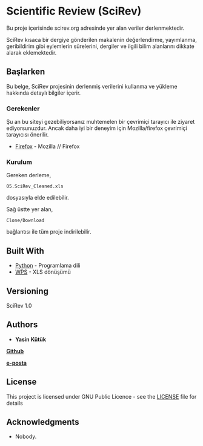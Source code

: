 # Scientific Review (SciRev)

Bu proje içerisinde scirev.org adresinde yer alan veriler derlenmektedir.

SciRev kısaca bir dergiye gönderilen makalenin değerlendirme, yayımlanma, geribildirim gibi
eylemlerin sürelerini, dergiler ve ilgili bilim alanlarını dikkate alarak eklemektedir.

## Başlarken

Bu belge, SciRev projesinin derlenmiş verilerini kullanma ve yükleme hakkında detaylı bilgiler içerir.


### Gerekenler

Şu an bu siteyi gezebiliyorsanız muhtemelen bir çevrimiçi tarayıcı ile ziyaret ediyorsunuzdur.
Ancak daha iyi bir deneyim için Mozilla/firefox çevrimiçi tarayıcısı önerilir.

* [Firefox](https://www.mozilla.org/en-US/firefox/new) - Mozilla // Firefox

### Kurulum

Gereken derleme,

```
05.SciRev_Cleaned.xls
```

dosyasıyla elde edilebilir.

Sağ üstte yer alan, 
```
Clone/Download
```

bağlantısı ile tüm proje indirilebilir.


## Built With

* [Python](https://www.python.org/download/releases/2.7.2/) - Programlama dili
* [WPS](https://www.wps.com/) - XLS dönüşümü



## Versioning

SciRev 1.0

## Authors

* **Yasin Kütük** <br/>

**[Github](https://github.com/yasinkutuk)**

**[e-posta](mailto:yasinkutuk@gmail.com)**


## License

This project is licensed under GNU Public Licence - see the [LICENSE](LICENSE) file for details

## Acknowledgments

* Nobody.



